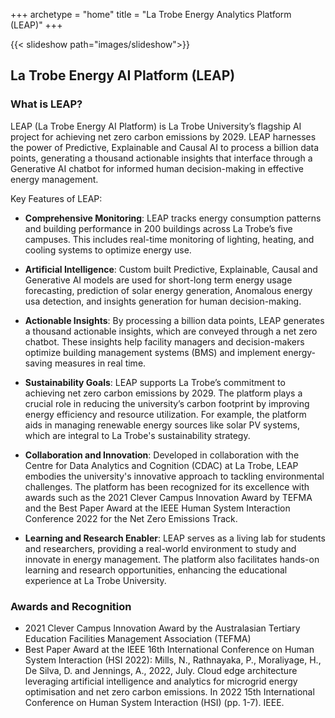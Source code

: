 +++
archetype = "home"
title = "La Trobe Energy Analytics Platform (LEAP)"
+++

{{< slideshow path="images/slideshow">}}

## La Trobe Energy AI Platform (LEAP)

### What is LEAP?
LEAP (La Trobe Energy AI Platform) is La Trobe University’s flagship AI project for achieving net zero carbon emissions by 2029. LEAP harnesses the power of Predictive, Explainable and Causal AI to process a billion data points, generating a thousand actionable insights that interface through a Generative AI chatbot for informed human decision-making in effective energy management.

Key Features of LEAP:

- **Comprehensive Monitoring**: LEAP tracks energy consumption patterns and building performance in 200 buildings across La Trobe’s five campuses. This includes real-time monitoring of lighting, heating, and cooling systems to optimize energy use.

- **Artificial Intelligence**: Custom built Predictive, Explainable, Causal and Generative AI models are used for short-long term energy usage forecasting, prediction of solar energy generation, Anomalous energy usa detection, and insights generation for human decision-making. 

- **Actionable Insights**: By processing a billion data points, LEAP generates a thousand actionable insights, which are conveyed through a net zero chatbot. These insights help facility managers and decision-makers optimize building management systems (BMS) and implement energy-saving measures in real time.

- **Sustainability Goals**: LEAP supports La Trobe’s commitment to achieving net zero carbon emissions by 2029. The platform plays a crucial role in reducing the university’s carbon footprint by improving energy efficiency and resource utilization. For example, the platform aids in managing renewable energy sources like solar PV systems, which are integral to La Trobe's sustainability strategy.

- **Collaboration and Innovation**: Developed in collaboration with the Centre for Data Analytics and Cognition (CDAC) at La Trobe, LEAP embodies the university's innovative approach to tackling environmental challenges. The platform has been recognized for its excellence with awards such as the 2021 Clever Campus Innovation Award by TEFMA and the Best Paper Award at the IEEE Human System Interaction Conference 2022 for the Net Zero Emissions Track.

- **Learning and Research Enabler**: LEAP serves as a living lab for students and researchers, providing a real-world environment to study and innovate in energy management. The platform also facilitates hands-on learning and research opportunities, enhancing the educational experience at La Trobe University.

### Awards and Recognition
- 2021 Clever Campus Innovation Award by the Australasian Tertiary Education Facilities Management Association (TEFMA) 
- Best Paper Award at the IEEE 16th International Conference on Human System Interaction (HSI 2022): Mills, N., Rathnayaka, P., Moraliyage, H., De Silva, D. and Jennings, A., 2022, July. Cloud edge architecture leveraging artificial intelligence and analytics for microgrid energy optimisation and net zero carbon emissions. In 2022 15th International Conference on Human System Interaction (HSI) (pp. 1-7). IEEE.
